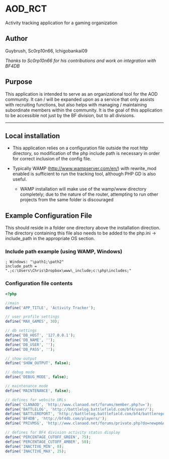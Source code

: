 # AOD_RCT
Activity tracking application for a gaming organization

## Author
Guybrush, Sc0rp10n66, Ichigobankai09

*Thanks to Sc0rp10n66 for his contributions and work on integration with BF4DB*

## Purpose
This application is intended to serve as an organizational tool for the AOD community. It can / will be expanded upon as a service that only assists with recruiting functions, but also helps with managing / maintaining subordinate members within the community. It is the goal of this application to be accessible not just by the BF division, but to all divisions.

---

## Local installation

* This application relies on a configuration file outside the root http directory, so modification of the php include path is necessary in order for correct inclusion of the config file.

* Typically WAMP (http://www.wampserver.com/en/) with rewrite_mod enabled is sufficient to run the tracking tool, although PHP GD is also useful.

  * WAMP installation will make use of the wamp/www directory completely; due to the nature of the router, attempting to run other projects from the same folder is discouraged

## Example Configuration File
This should reside in a folder one directory above the installation direction. The directory containing this file also needs to be added to the php.ini -> include_path in the appropriate OS section. 

### Include path example (using WAMP, Windows)
```
; Windows: "\path1;\path2"
include_path = ".;c:\Users\Chris\Dropbox\www\_include;c:\php\includes;"
```

### Configuration file contents
```php
<?php

//main 
define('APP_TITLE', 'Activity Tracker');

// user profile settings
define('MAX_GAMES', 30);

// db settings
define('DB_HOST', '127.0.0.1');
define('DB_NAME', '');
define('DB_USER', '');
define('DB_PASS', '');

// show output
define('SHOW_OUTPUT', false);

// debug mode
define('DEBUG_MODE', false);

// maintenance mode
define('MAINTENANCE', false);

// defines for website URLs
define('CLANAOD', 'http://www.clanaod.net/forums/member.php?u=');
define('BATTLELOG', 'http://battlelog.battlefield.com/bf4/user/');
define('BATTLEREPORT', 'http://battlelog.battlefield.com/bf4/battlereport/show/1/');
define('BF4DB', 'http://bf4db.com/players/');
define('PRIVMSG', 'http://www.clanaod.net/forums/private.php?do=newpm&u=');

// defines for BF4 division activity status display
define('PERCENTAGE_CUTOFF_GREEN', 75);
define('PERCENTAGE_CUTOFF_AMBER', 50);
define('INACTIVE_MIN', 0);
define('INACTIVE_MAX', 25);
```
